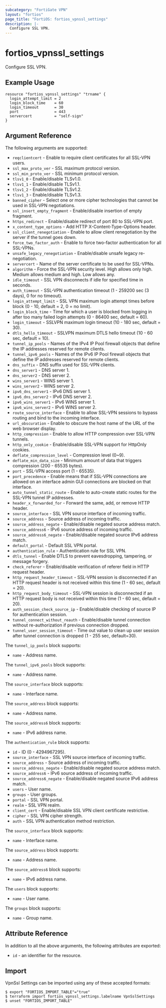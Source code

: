 ```yaml
---
subcategory: "FortiGate VPN"
layout: "fortios"
page_title: "FortiOS: fortios_vpnssl_settings"
description: |-
  Configure SSL VPN.
---
```


# fortios_vpnssl_settings
Configure SSL VPN.

## Example Usage

```hcl
resource "fortios_vpnssl_settings" "trname" {
  login_attempt_limit = 2
  login_block_time    = 60
  login_timeout       = 30
  port                = 443
  servercert          = "self-sign"
}
```

## Argument Reference

The following arguments are supported:

* `reqclientcert` - Enable to require client certificates for all SSL-VPN users.
* `ssl_max_proto_ver` - SSL maximum protocol version.
* `ssl_min_proto_ver` - SSL minimum protocol version.
* `tlsv1_0` - Enable/disable TLSv1.0.
* `tlsv1_1` - Enable/disable TLSv1.1.
* `tlsv1_2` - Enable/disable TLSv1.2.
* `tlsv1_3` - Enable/disable TLSv1.3.
* `banned_cipher` - Select one or more cipher technologies that cannot be used in SSL-VPN negotiations.
* `ssl_insert_empty_fragment` - Enable/disable insertion of empty fragment.
* `https_redirect` - Enable/disable redirect of port 80 to SSL-VPN port.
* `x_content_type_options` - Add HTTP X-Content-Type-Options header.
* `ssl_client_renegotiation` - Enable to allow client renegotiation by the server if the tunnel goes down.
* `force_two_factor_auth` - Enable to force two-factor authentication for all SSL-VPNs.
* `unsafe_legacy_renegotiation` - Enable/disable unsafe legacy re-negotiation.
* `servercert` - Name of the server certificate to be used for SSL-VPNs.
* `algorithm` - Force the SSL-VPN security level. High allows only high. Medium allows medium and high. Low allows any.
* `idle_timeout` - SSL VPN disconnects if idle for specified time in seconds.
* `auth_timeout` - SSL-VPN authentication timeout (1 - 259200 sec (3 days), 0 for no timeout).
* `login_attempt_limit` - SSL VPN maximum login attempt times before block (0 - 10, default = 2, 0 = no limit).
* `login_block_time` - Time for which a user is blocked from logging in after too many failed login attempts (0 - 86400 sec, default = 60).
* `login_timeout` - SSLVPN maximum login timeout (10 - 180 sec, default = 30).
* `dtls_hello_timeout` - SSLVPN maximum DTLS hello timeout (10 - 60 sec, default = 10).
* `tunnel_ip_pools` - Names of the IPv4 IP Pool firewall objects that define the IP addresses reserved for remote clients.
* `tunnel_ipv6_pools` - Names of the IPv6 IP Pool firewall objects that define the IP addresses reserved for remote clients.
* `dns_suffix` - DNS suffix used for SSL-VPN clients.
* `dns_server1` - DNS server 1.
* `dns_server2` - DNS server 2.
* `wins_server1` - WINS server 1.
* `wins_server2` - WINS server 2.
* `ipv6_dns_server1` - IPv6 DNS server 1.
* `ipv6_dns_server2` - IPv6 DNS server 2.
* `ipv6_wins_server1` - IPv6 WINS server 1.
* `ipv6_wins_server2` - IPv6 WINS server 2.
* `route_source_interface` - Enable to allow SSL-VPN sessions to bypass routing and bind to the incoming interface.
* `url_obscuration` - Enable to obscure the host name of the URL of the web browser display.
* `http_compression` - Enable to allow HTTP compression over SSL-VPN tunnels.
* `http_only_cookie` - Enable/disable SSL-VPN support for HttpOnly cookies.
* `deflate_compression_level` - Compression level (0~9).
* `deflate_min_data_size` - Minimum amount of data that triggers compression (200 - 65535 bytes).
* `port` - SSL-VPN access port (1 - 65535).
* `port_precedence` - Enable means that if SSL-VPN connections are allowed on an interface admin GUI connections are blocked on that interface.
* `auto_tunnel_static_route` - Enable to auto-create static routes for the SSL-VPN tunnel IP addresses.
* `header_x_forwarded_for` - Forward the same, add, or remove HTTP header.
* `source_interface` - SSL VPN source interface of incoming traffic.
* `source_address` - Source address of incoming traffic.
* `source_address_negate` - Enable/disable negated source address match.
* `source_address6` - IPv6 source address of incoming traffic.
* `source_address6_negate` - Enable/disable negated source IPv6 address match.
* `default_portal` - Default SSL VPN portal.
* `authentication_rule` - Authentication rule for SSL VPN.
* `dtls_tunnel` - Enable DTLS to prevent eavesdropping, tampering, or message forgery.
* `check_referer` - Enable/disable verification of referer field in HTTP request header.
* `http_request_header_timeout` - SSL-VPN session is disconnected if an HTTP request header is not received within this time (1 - 60 sec, default = 20).
* `http_request_body_timeout` - SSL-VPN session is disconnected if an HTTP request body is not received within this time (1 - 60 sec, default = 20).
* `auth_session_check_source_ip` - Enable/disable checking of source IP for authentication session.
* `tunnel_connect_without_reauth` - Enable/disable tunnel connection without re-authorization if previous connection dropped.
* `tunnel_user_session_timeout` - Time out value to clean up user session after tunnel connection is dropped (1 - 255 sec, default=30).

The `tunnel_ip_pools` block supports:

* `name` - Address name.

The `tunnel_ipv6_pools` block supports:

* `name` - Address name.

The `source_interface` block supports:

* `name` - Interface name.

The `source_address` block supports:

* `name` - Address name.

The `source_address6` block supports:

* `name` - IPv6 address name.

The `authentication_rule` block supports:

* `id` - ID (0 - 4294967295).
* `source_interface` - SSL VPN source interface of incoming traffic.
* `source_address` - Source address of incoming traffic.
* `source_address_negate` - Enable/disable negated source address match.
* `source_address6` - IPv6 source address of incoming traffic.
* `source_address6_negate` - Enable/disable negated source IPv6 address match.
* `users` - User name.
* `groups` - User groups.
* `portal` - SSL VPN portal.
* `realm` - SSL VPN realm.
* `client_cert` - Enable/disable SSL VPN client certificate restrictive.
* `cipher` - SSL VPN cipher strength.
* `auth` - SSL VPN authentication method restriction.

The `source_interface` block supports:

* `name` - Interface name.

The `source_address` block supports:

* `name` - Address name.

The `source_address6` block supports:

* `name` - IPv6 address name.

The `users` block supports:

* `name` - User name.

The `groups` block supports:

* `name` - Group name.


## Attribute Reference

In addition to all the above arguments, the following attributes are exported:
* `id` - an identifier for the resource.

## Import

VpnSsl Settings can be imported using any of these accepted formats:
```
$ export "FORTIOS_IMPORT_TABLE"="true"
$ terraform import fortios_vpnssl_settings.labelname VpnSslSettings
$ unset "FORTIOS_IMPORT_TABLE"
```
